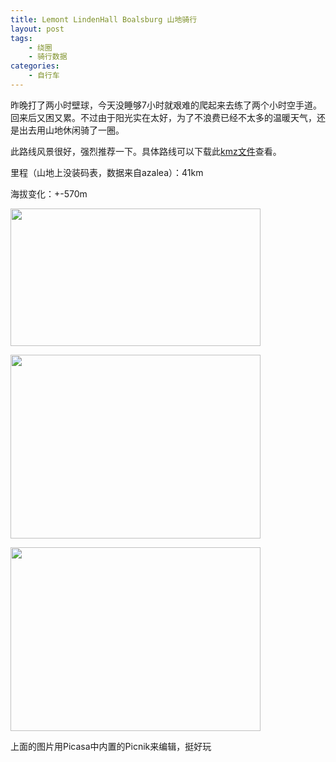 ```yaml
---
title: Lemont LindenHall Boalsburg 山地骑行
layout: post
tags:
    - 绕圈
    - 骑行数据
categories:
    - 自行车
---
```

昨晚打了两小时壁球，今天没睡够7小时就艰难的爬起来去练了两个小时空手道。回来后又困又累。不过由于阳光实在太好，为了不浪费已经不太多的温暖天气，还是出去用山地休闲骑了一圈。

此路线风景很好，强烈推荐一下。具体路线可以下载此<a href="http://goo.gl/6918">kmz文件</a>查看。

里程（山地上没装码表，数据来自azalea）：41km

海拔变化：+-570m

<a href="http://picasaweb.google.co.uk/lh/photo/2TjXC9BUj-yiwIySFewydw?feat=directlink"><img class="aligncenter size-full wp-image-4023" title="Boalsburg Linden Hall" src="http://pic.ztpala.com/wp-content/uploads/2010/10/Boalsburg-Linden-Hall.jpg" alt="" width="400" height="220" /></a>

<a href="http://picasaweb.google.com/lh/photo/HSW3Wfhir0SwRTzpa5EDpU74Yf1KZ4SsFT3YPceQGZs?feat=directlink"><img class="aligncenter size-full wp-image-4025" title="IMG_0242" src="http://pic.ztpala.com/wp-content/uploads/2010/10/IMG_0242.jpg" alt="" width="400" height="294" /></a>

<a href="http://picasaweb.google.com/lh/photo/oBilbLvxVoAqVk8pUubXFE74Yf1KZ4SsFT3YPceQGZs?feat=directlink"><img class="aligncenter size-full wp-image-4024" title="IMG_0239" src="http://pic.ztpala.com/wp-content/uploads/2010/10/IMG_0239.jpg" alt="" width="400" height="294" /></a>

上面的图片用Picasa中内置的Picnik来编辑，挺好玩
